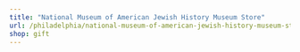 ```yaml
---
title: "National Museum of American Jewish History Museum Store"
url: /philadelphia/national-museum-of-american-jewish-history-museum-store/
shop: gift
---
```

